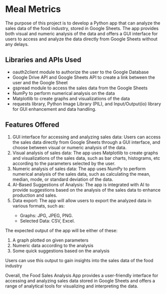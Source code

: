 <!DOCTYPE html>
<html>
  <head></head>
  <body>
    <h1>Meal Metrics</h1>
    <p>The purpose of this project is to develop a Python app that can analyze the sales data of the food industry, stored in Google Sheets. The app provides both visual and numeric analysis of the data and offers a GUI interface for users to access and analyze the data directly from Google Sheets without any delays.</p>
    <h2>Libraries and APIs Used</h2>
    <ul>
      <li>oauth2client module to authorize the user to the Google Database</li>
      <li>Google Drive API and Google Sheets API to create a link between the user and the Google Sheet</li>
      <li>gspread module to access the sales data from the Google Sheets</li>
      <li>NumPy to perform numerical analysis on the data</li>
      <li>Matplotlib to create graphs and visualizations of the data</li>
      <li>requests library, Python Image Library (PIL), and Input/Output(io) library for GUI enhancement and data handling.</li>
    </ul>
    <h2>Features Offered</h2>
    <ol>
      <li>GUI interface for accessing and analyzing sales data: Users can access the sales data directly from Google Sheets through a GUI interface, and choose between visual or numeric analysis of the data.</li>
      <li>Visual analysis of sales data: The app uses Matplotlib to create graphs and visualizations of the sales data, such as bar charts, histograms, etc according to the parameters selected by the user.</li>
      <li>Numeric analysis of sales data: The app uses NumPy to perform numerical analysis of the sales data, such as calculating the mean, median, mode, or standard deviation of the data.</li>
      <li>AI-Based Suggestions of Analysis: The app is integrated with AI to provide suggestions based on the analysis of the sales data to enhance production and sales.</li>
      <li>Data export: The app will allow users to export the analyzed data in various formats, such as:</li>
      <ul>
        <li>Graphs: JPG, JPEG, PNG.</li>
        <li>Selected Data: CSV, Excel.</li>
      </ul>
    </ol>
    <p>The expected output of the app will be either of these:</p>
    <ol>
      <li>A graph plotted on given parameters</li>
      <li>Numeric data according to the analysis</li>
      <li>Some quick suggestions based on the analysis</li>
    </ol>
    <p>Users can use this output to gain insights into the sales data of the food industry</p>
    <p>Overall, the Food Sales Analysis App provides a user-friendly interface for accessing and analyzing sales data stored in Google Sheets and offers a range of analytical tools for visualizing and interpreting the data.</p>
</html>
   
